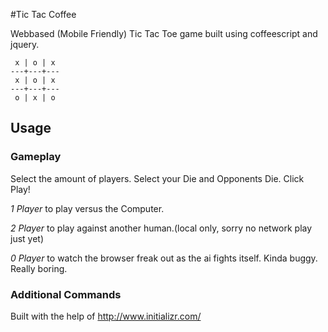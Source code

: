 #Tic Tac Coffee

Webbased (Mobile Friendly) Tic Tac Toe game built using coffeescript and jquery.


     x | o | x    
    ---+---+---   
     x | o | x    
    ---+---+---   
     o | x | o    

## Usage


### Gameplay

Select the amount of players.
Select your Die and Opponents Die.
Click Play!

 _1 Player_ to play versus the Computer.

 _2 Player_ to play against another human.(local only, sorry no network play just yet)

 _0 Player_ to watch the browser freak out as the ai fights itself. Kinda buggy. Really boring.


### Additional Commands
  Built with the help of http://www.initializr.com/
